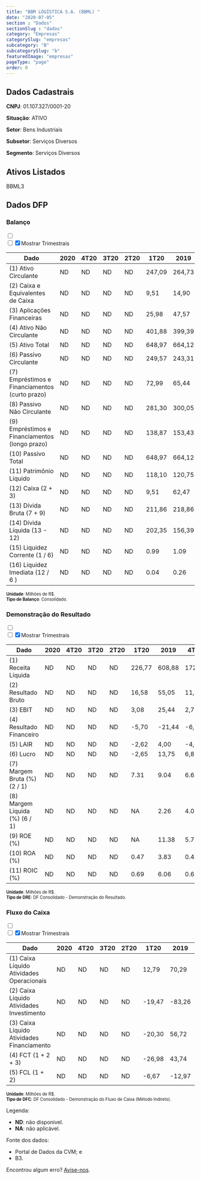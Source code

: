 ```yaml
---  
title: "BBM LOGÍSTICA S.A. (BBML) "  
date: "2020-07-05"  
section : "Dados"  
sectionSlug : "dados"  
category: "Empresas"  
categorySlug: "empresas"  
subcategory: "B"  
subcategorySlug: "b"  
featuredImage: "empresas"  
pageType: "page"  
order: 0  
---
```



## Dados Cadastrais


**CNPJ**: 01.107.327/0001-20

**Situação**: ATIVO

**Setor**: Bens Industriais

**Subsetor**: Serviços Diversos

**Segmento**: Serviços Diversos


## Ativos Listados


BBML3 


## Dados DFP

### Balanço
  
<input type='checkbox' class='toggleCommand' id='toggleBalanco' name='toggleBalanco'>  
<div class='filter-group-balanco'>  
<div class='check_button_balanco'>  
<label for='toggleBalanco'>  
<input type='checkbox' data-filter-col='trimBalanco'><input type='checkbox' data-filter-col='trimBalanco' checked><span>Mostrar Trimestrais</span>  
</label>  
</div>  
</div>  
<div class='overflow balancoTableWrapper'>  
<table class='balancoTable'>  
<thead>  
<tr>  
<th class='dataHeader fixedLeftColumn'>Dado</th>  
<th>2020</th>  
<th class='trimHeader' data-col='trimBalanco'>4T20</th>  
<th class='trimHeader' data-col='trimBalanco'>3T20</th>  
<th class='trimHeader' data-col='trimBalanco'>2T20</th>  
<th class='trimHeader' data-col='trimBalanco'>1T20</th>  
<th>2019</th>  
<th class='trimHeader' data-col='trimBalanco'>4T19</th>  
<th class='trimHeader' data-col='trimBalanco'>3T19</th>  
<th class='trimHeader' data-col='trimBalanco'>2T19</th>  
<th class='trimHeader' data-col='trimBalanco'>1T19</th>  
<th>2018</th>  
<th class='trimHeader' data-col='trimBalanco'>4T18</th>  
<th class='trimHeader' data-col='trimBalanco'>3T18</th>  
<th class='trimHeader' data-col='trimBalanco'>2T18</th>  
<th class='trimHeader' data-col='trimBalanco'>1T18</th>  
<th>2017</th>  
<th class='trimHeader' data-col='trimBalanco'>4T17</th>  
<th class='trimHeader' data-col='trimBalanco'>3T17</th>  
<th class='trimHeader' data-col='trimBalanco'>2T17</th>  
<th class='trimHeader' data-col='trimBalanco'>1T17</th>  
</tr>  
</thead>  
<tbody>  
<tr class='trContaAtivo'>  
<td class='leftAlignCell rowDescription fixedLeftColumn'>(1) Ativo Circulante</td>  
<td>ND</td>  
<td data-col='trimBalanco' class='trimData'>ND</td>  
<td data-col='trimBalanco' class='trimData'>ND</td>  
<td data-col='trimBalanco' class='trimData'>ND</td>  
<td data-col='trimBalanco' class='trimData'>247,09</td>  
<td>264,73</td>  
<td data-col='trimBalanco' class='trimData'>264,73</td>  
<td data-col='trimBalanco' class='trimData'>220,65</td>  
<td data-col='trimBalanco' class='trimData'>190,31</td>  
<td data-col='trimBalanco' class='trimData'>165,97</td>  
<td>151,58</td>  
<td data-col='trimBalanco' class='trimData'>152,92</td>  
<td data-col='trimBalanco' class='trimData'>149,35</td>  
<td data-col='trimBalanco' class='trimData'>128,43</td>  
<td data-col='trimBalanco' class='trimData'>110,46</td>  
<td>101,54</td>  
<td data-col='trimBalanco' class='trimData'>101,54</td>  
<td data-col='trimBalanco' class='trimData'>101,54</td>  
<td data-col='trimBalanco' class='trimData'>101,48</td>  
<td data-col='trimBalanco' class='trimData'>101,48</td>  
</tr>  
<tr class='trContaAtivo'>  
<td class='leftAlignCell rowDescription fixedLeftColumn'>(2) Caixa e Equivalentes de Caixa</td>  
<td>ND</td>  
<td data-col='trimBalanco' class='trimData'>ND</td>  
<td data-col='trimBalanco' class='trimData'>ND</td>  
<td data-col='trimBalanco' class='trimData'>ND</td>  
<td data-col='trimBalanco' class='trimData'>9,51</td>  
<td>14,90</td>  
<td data-col='trimBalanco' class='trimData'>14,90</td>  
<td data-col='trimBalanco' class='trimData'>15,71</td>  
<td data-col='trimBalanco' class='trimData'>2,02</td>  
<td data-col='trimBalanco' class='trimData'>2,40</td>  
<td>1,16</td>  
<td data-col='trimBalanco' class='trimData'>1,16</td>  
<td data-col='trimBalanco' class='trimData'>3,12</td>  
<td data-col='trimBalanco' class='trimData'>6,20</td>  
<td data-col='trimBalanco' class='trimData'>3,67</td>  
<td>1,05</td>  
<td data-col='trimBalanco' class='trimData'>1,05</td>  
<td data-col='trimBalanco' class='trimData'>1,05</td>  
<td data-col='trimBalanco' class='trimData'>0,99</td>  
<td data-col='trimBalanco' class='trimData'>0,99</td>  
</tr>  
<tr class='trContaAtivo'>  
<td class='leftAlignCell rowDescription fixedLeftColumn'>(3) Aplicações Financeiras</td>  
<td>ND</td>  
<td data-col='trimBalanco' class='trimData'>ND</td>  
<td data-col='trimBalanco' class='trimData'>ND</td>  
<td data-col='trimBalanco' class='trimData'>ND</td>  
<td data-col='trimBalanco' class='trimData'>25,98</td>  
<td>47,57</td>  
<td data-col='trimBalanco' class='trimData'>47,57</td>  
<td data-col='trimBalanco' class='trimData'>53,52</td>  
<td data-col='trimBalanco' class='trimData'>47,04</td>  
<td data-col='trimBalanco' class='trimData'>27,90</td>  
<td>17,57</td>  
<td data-col='trimBalanco' class='trimData'>17,57</td>  
<td data-col='trimBalanco' class='trimData'>17,09</td>  
<td data-col='trimBalanco' class='trimData'>13,42</td>  
<td data-col='trimBalanco' class='trimData'>18,98</td>  
<td>44,26</td>  
<td data-col='trimBalanco' class='trimData'>44,26</td>  
<td data-col='trimBalanco' class='trimData'>44,26</td>  
<td data-col='trimBalanco' class='trimData'>44,26</td>  
<td data-col='trimBalanco' class='trimData'>44,26</td>  
</tr>  
<tr class='trContaAtivo'>  
<td class='leftAlignCell rowDescription fixedLeftColumn'>(4) Ativo Não Circulante</td>  
<td>ND</td>  
<td data-col='trimBalanco' class='trimData'>ND</td>  
<td data-col='trimBalanco' class='trimData'>ND</td>  
<td data-col='trimBalanco' class='trimData'>ND</td>  
<td data-col='trimBalanco' class='trimData'>401,88</td>  
<td>399,39</td>  
<td data-col='trimBalanco' class='trimData'>399,39</td>  
<td data-col='trimBalanco' class='trimData'>228,27</td>  
<td data-col='trimBalanco' class='trimData'>213,60</td>  
<td data-col='trimBalanco' class='trimData'>183,24</td>  
<td>160,74</td>  
<td data-col='trimBalanco' class='trimData'>160,29</td>  
<td data-col='trimBalanco' class='trimData'>166,03</td>  
<td data-col='trimBalanco' class='trimData'>151,51</td>  
<td data-col='trimBalanco' class='trimData'>148,91</td>  
<td>112,86</td>  
<td data-col='trimBalanco' class='trimData'>112,86</td>  
<td data-col='trimBalanco' class='trimData'>112,86</td>  
<td data-col='trimBalanco' class='trimData'>112,91</td>  
<td data-col='trimBalanco' class='trimData'>112,91</td>  
</tr>  
<tr class='trContaAtivo'>  
<td class='leftAlignCell rowDescription fixedLeftColumn'>(5) Ativo Total</td>  
<td>ND</td>  
<td data-col='trimBalanco' class='trimData'>ND</td>  
<td data-col='trimBalanco' class='trimData'>ND</td>  
<td data-col='trimBalanco' class='trimData'>ND</td>  
<td data-col='trimBalanco' class='trimData'>648,97</td>  
<td>664,12</td>  
<td data-col='trimBalanco' class='trimData'>664,12</td>  
<td data-col='trimBalanco' class='trimData'>448,92</td>  
<td data-col='trimBalanco' class='trimData'>403,91</td>  
<td data-col='trimBalanco' class='trimData'>349,21</td>  
<td>312,32</td>  
<td data-col='trimBalanco' class='trimData'>313,20</td>  
<td data-col='trimBalanco' class='trimData'>315,37</td>  
<td data-col='trimBalanco' class='trimData'>279,94</td>  
<td data-col='trimBalanco' class='trimData'>259,37</td>  
<td>214,40</td>  
<td data-col='trimBalanco' class='trimData'>214,40</td>  
<td data-col='trimBalanco' class='trimData'>214,40</td>  
<td data-col='trimBalanco' class='trimData'>214,39</td>  
<td data-col='trimBalanco' class='trimData'>214,39</td>  
</tr>  
<tr class='trContaPassivo'>  
<td class='leftAlignCell rowDescription fixedLeftColumn'>(6) Passivo Circulante</td>  
<td>ND</td>  
<td data-col='trimBalanco' class='trimData'>ND</td>  
<td data-col='trimBalanco' class='trimData'>ND</td>  
<td data-col='trimBalanco' class='trimData'>ND</td>  
<td data-col='trimBalanco' class='trimData'>249,57</td>  
<td>243,31</td>  
<td data-col='trimBalanco' class='trimData'>243,31</td>  
<td data-col='trimBalanco' class='trimData'>158,24</td>  
<td data-col='trimBalanco' class='trimData'>138,88</td>  
<td data-col='trimBalanco' class='trimData'>131,87</td>  
<td>115,96</td>  
<td data-col='trimBalanco' class='trimData'>116,28</td>  
<td data-col='trimBalanco' class='trimData'>125,30</td>  
<td data-col='trimBalanco' class='trimData'>117,46</td>  
<td data-col='trimBalanco' class='trimData'>106,28</td>  
<td>80,99</td>  
<td data-col='trimBalanco' class='trimData'>80,99</td>  
<td data-col='trimBalanco' class='trimData'>80,99</td>  
<td data-col='trimBalanco' class='trimData'>80,99</td>  
<td data-col='trimBalanco' class='trimData'>80,99</td>  
</tr>  
<tr class='trContaPassivo'>  
<td class='leftAlignCell rowDescription fixedLeftColumn'>(7) Empréstimos e Financiamentos (curto prazo)</td>  
<td>ND</td>  
<td data-col='trimBalanco' class='trimData'>ND</td>  
<td data-col='trimBalanco' class='trimData'>ND</td>  
<td data-col='trimBalanco' class='trimData'>ND</td>  
<td data-col='trimBalanco' class='trimData'>72,99</td>  
<td>65,44</td>  
<td data-col='trimBalanco' class='trimData'>65,44</td>  
<td data-col='trimBalanco' class='trimData'>58,79</td>  
<td data-col='trimBalanco' class='trimData'>50,70</td>  
<td data-col='trimBalanco' class='trimData'>63,10</td>  
<td>55,80</td>  
<td data-col='trimBalanco' class='trimData'>55,80</td>  
<td data-col='trimBalanco' class='trimData'>75,59</td>  
<td data-col='trimBalanco' class='trimData'>50,84</td>  
<td data-col='trimBalanco' class='trimData'>42,94</td>  
<td>35,77</td>  
<td data-col='trimBalanco' class='trimData'>35,77</td>  
<td data-col='trimBalanco' class='trimData'>50,03</td>  
<td data-col='trimBalanco' class='trimData'>36,91</td>  
<td data-col='trimBalanco' class='trimData'>36,91</td>  
</tr>  
<tr class='trContaPassivo'>  
<td class='leftAlignCell rowDescription fixedLeftColumn'>(8) Passivo Não Circulante</td>  
<td>ND</td>  
<td data-col='trimBalanco' class='trimData'>ND</td>  
<td data-col='trimBalanco' class='trimData'>ND</td>  
<td data-col='trimBalanco' class='trimData'>ND</td>  
<td data-col='trimBalanco' class='trimData'>281,30</td>  
<td>300,05</td>  
<td data-col='trimBalanco' class='trimData'>300,05</td>  
<td data-col='trimBalanco' class='trimData'>182,96</td>  
<td data-col='trimBalanco' class='trimData'>162,52</td>  
<td data-col='trimBalanco' class='trimData'>115,31</td>  
<td>96,88</td>  
<td data-col='trimBalanco' class='trimData'>97,44</td>  
<td data-col='trimBalanco' class='trimData'>103,97</td>  
<td data-col='trimBalanco' class='trimData'>81,30</td>  
<td data-col='trimBalanco' class='trimData'>83,64</td>  
<td>65,17</td>  
<td data-col='trimBalanco' class='trimData'>65,17</td>  
<td data-col='trimBalanco' class='trimData'>65,17</td>  
<td data-col='trimBalanco' class='trimData'>65,17</td>  
<td data-col='trimBalanco' class='trimData'>65,17</td>  
</tr>  
<tr class='trContaPassivo'>  
<td class='leftAlignCell rowDescription fixedLeftColumn'>(9) Empréstimos e Financiamentos (longo prazo)</td>  
<td>ND</td>  
<td data-col='trimBalanco' class='trimData'>ND</td>  
<td data-col='trimBalanco' class='trimData'>ND</td>  
<td data-col='trimBalanco' class='trimData'>ND</td>  
<td data-col='trimBalanco' class='trimData'>138,87</td>  
<td>153,43</td>  
<td data-col='trimBalanco' class='trimData'>153,43</td>  
<td data-col='trimBalanco' class='trimData'>142,04</td>  
<td data-col='trimBalanco' class='trimData'>119,55</td>  
<td data-col='trimBalanco' class='trimData'>80,17</td>  
<td>71,54</td>  
<td data-col='trimBalanco' class='trimData'>71,54</td>  
<td data-col='trimBalanco' class='trimData'>92,97</td>  
<td data-col='trimBalanco' class='trimData'>69,30</td>  
<td data-col='trimBalanco' class='trimData'>71,70</td>  
<td>47,57</td>  
<td data-col='trimBalanco' class='trimData'>47,57</td>  
<td data-col='trimBalanco' class='trimData'>54,60</td>  
<td data-col='trimBalanco' class='trimData'>52,48</td>  
<td data-col='trimBalanco' class='trimData'>52,48</td>  
</tr>  
<tr class='trContaPassivo'>  
<td class='leftAlignCell rowDescription fixedLeftColumn'>(10) Passivo Total</td>  
<td>ND</td>  
<td data-col='trimBalanco' class='trimData'>ND</td>  
<td data-col='trimBalanco' class='trimData'>ND</td>  
<td data-col='trimBalanco' class='trimData'>ND</td>  
<td data-col='trimBalanco' class='trimData'>648,97</td>  
<td>664,12</td>  
<td data-col='trimBalanco' class='trimData'>664,12</td>  
<td data-col='trimBalanco' class='trimData'>448,92</td>  
<td data-col='trimBalanco' class='trimData'>403,91</td>  
<td data-col='trimBalanco' class='trimData'>349,21</td>  
<td>312,32</td>  
<td data-col='trimBalanco' class='trimData'>313,20</td>  
<td data-col='trimBalanco' class='trimData'>315,37</td>  
<td data-col='trimBalanco' class='trimData'>279,94</td>  
<td data-col='trimBalanco' class='trimData'>259,37</td>  
<td>214,40</td>  
<td data-col='trimBalanco' class='trimData'>214,40</td>  
<td data-col='trimBalanco' class='trimData'>214,40</td>  
<td data-col='trimBalanco' class='trimData'>214,39</td>  
<td data-col='trimBalanco' class='trimData'>214,39</td>  
</tr>  
<tr class='trContaPassivo'>  
<td class='leftAlignCell rowDescription fixedLeftColumn'>(11) Patrimônio Líquido</td>  
<td>ND</td>  
<td data-col='trimBalanco' class='trimData'>ND</td>  
<td data-col='trimBalanco' class='trimData'>ND</td>  
<td data-col='trimBalanco' class='trimData'>ND</td>  
<td data-col='trimBalanco' class='trimData'>118,10</td>  
<td>120,75</td>  
<td data-col='trimBalanco' class='trimData'>120,75</td>  
<td data-col='trimBalanco' class='trimData'>107,72</td>  
<td data-col='trimBalanco' class='trimData'>102,51</td>  
<td data-col='trimBalanco' class='trimData'>102,04</td>  
<td>99,49</td>  
<td data-col='trimBalanco' class='trimData'>99,49</td>  
<td data-col='trimBalanco' class='trimData'>86,10</td>  
<td data-col='trimBalanco' class='trimData'>81,18</td>  
<td data-col='trimBalanco' class='trimData'>69,45</td>  
<td>68,24</td>  
<td data-col='trimBalanco' class='trimData'>68,24</td>  
<td data-col='trimBalanco' class='trimData'>68,24</td>  
<td data-col='trimBalanco' class='trimData'>68,23</td>  
<td data-col='trimBalanco' class='trimData'>68,23</td>  
</tr>  
<tr>  
<td class='leftAlignCell rowDescription fixedLeftColumn'>(12) Caixa (2 + 3)</td>  
<td>ND</td>  
<td data-col='trimBalanco' class='trimData'>ND</td>  
<td data-col='trimBalanco' class='trimData'>ND</td>  
<td data-col='trimBalanco' class='trimData'>ND</td>  
<td class='positiveNumber trimData' data-col='trimBalanco'>9,51</td>  
<td class='positiveNumber'>62,47</td>  
<td class='positiveNumber trimData' data-col='trimBalanco'>14,90</td>  
<td class='positiveNumber trimData' data-col='trimBalanco'>15,71</td>  
<td class='positiveNumber trimData' data-col='trimBalanco'>2,02</td>  
<td class='positiveNumber trimData' data-col='trimBalanco'>2,40</td>  
<td class='positiveNumber'>18,73</td>  
<td class='positiveNumber trimData' data-col='trimBalanco'>1,16</td>  
<td class='positiveNumber trimData' data-col='trimBalanco'>6,23</td>  
<td class='positiveNumber trimData' data-col='trimBalanco'>18,60</td>  
<td class='positiveNumber trimData' data-col='trimBalanco'>3,67</td>  
<td class='positiveNumber'>45,30</td>  
<td class='positiveNumber trimData' data-col='trimBalanco'>1,05</td>  
<td class='positiveNumber trimData' data-col='trimBalanco'>2,09</td>  
<td class='positiveNumber trimData' data-col='trimBalanco'>2,97</td>  
<td class='positiveNumber trimData' data-col='trimBalanco'>0,99</td>  
</tr>  
<tr class='trDividaBruta'>  
<td class='leftAlignCell rowDescription fixedLeftColumn'>(13) Dívida Bruta (7 + 9)</td>  
<td>ND</td>  
<td data-col='trimBalanco' class='trimData'>ND</td>  
<td data-col='trimBalanco' class='trimData'>ND</td>  
<td data-col='trimBalanco' class='trimData'>ND</td>  
<td class='negativeNumber trimData' data-col='trimBalanco'>211,86</td>  
<td class='negativeNumber'>218,86</td>  
<td class='negativeNumber trimData' data-col='trimBalanco'>218,86</td>  
<td class='negativeNumber trimData' data-col='trimBalanco'>200,84</td>  
<td class='negativeNumber trimData' data-col='trimBalanco'>170,25</td>  
<td class='negativeNumber trimData' data-col='trimBalanco'>143,27</td>  
<td class='negativeNumber'>127,33</td>  
<td class='negativeNumber trimData' data-col='trimBalanco'>127,33</td>  
<td class='negativeNumber trimData' data-col='trimBalanco'>337,11</td>  
<td class='negativeNumber trimData' data-col='trimBalanco'>360,41</td>  
<td class='negativeNumber trimData' data-col='trimBalanco'>114,64</td>  
<td class='negativeNumber'>83,34</td>  
<td class='negativeNumber trimData' data-col='trimBalanco'>83,34</td>  
<td class='negativeNumber trimData' data-col='trimBalanco'>209,27</td>  
<td class='negativeNumber trimData' data-col='trimBalanco'>268,17</td>  
<td class='negativeNumber trimData' data-col='trimBalanco'>89,39</td>  
</tr>  
<tr>  
<td class='leftAlignCell rowDescription fixedLeftColumn'>(14) Dívida Líquida  (13 - 12)</td>  
<td>ND</td>  
<td data-col='trimBalanco' class='trimData'>ND</td>  
<td data-col='trimBalanco' class='trimData'>ND</td>  
<td data-col='trimBalanco' class='trimData'>ND</td>  
<td class='negativeNumber trimData' data-col='trimBalanco'>202,35</td>  
<td class='negativeNumber'>156,39</td>  
<td class='negativeNumber trimData' data-col='trimBalanco'>203,96</td>  
<td class='negativeNumber trimData' data-col='trimBalanco'>185,12</td>  
<td class='negativeNumber trimData' data-col='trimBalanco'>168,23</td>  
<td class='negativeNumber trimData' data-col='trimBalanco'>140,87</td>  
<td class='negativeNumber'>108,60</td>  
<td class='negativeNumber trimData' data-col='trimBalanco'>126,17</td>  
<td class='negativeNumber trimData' data-col='trimBalanco'>330,88</td>  
<td class='negativeNumber trimData' data-col='trimBalanco'>341,81</td>  
<td class='negativeNumber trimData' data-col='trimBalanco'>110,97</td>  
<td class='negativeNumber'>38,04</td>  
<td class='negativeNumber trimData' data-col='trimBalanco'>82,30</td>  
<td class='negativeNumber trimData' data-col='trimBalanco'>207,17</td>  
<td class='negativeNumber trimData' data-col='trimBalanco'>265,19</td>  
<td class='negativeNumber trimData' data-col='trimBalanco'>88,40</td>  
</tr>  
<tr>  
<td class='leftAlignCell rowDescription fixedLeftColumn'>(15) Liquidez Corrente (1 / 6)</td>  
<td>ND</td>  
<td data-col='trimBalanco' class='trimData'>ND</td>  
<td data-col='trimBalanco' class='trimData'>ND</td>  
<td data-col='trimBalanco' class='trimData'>ND</td>  
<td data-col='trimBalanco' class='trimData'>0.99</td>  
<td>1.09</td>  
<td data-col='trimBalanco' class='trimData'>1.09</td>  
<td data-col='trimBalanco' class='trimData'>1.39</td>  
<td data-col='trimBalanco' class='trimData'>1.37</td>  
<td data-col='trimBalanco' class='trimData'>1.26</td>  
<td>1.31</td>  
<td data-col='trimBalanco' class='trimData'>1.32</td>  
<td data-col='trimBalanco' class='trimData'>1.19</td>  
<td data-col='trimBalanco' class='trimData'>1.09</td>  
<td data-col='trimBalanco' class='trimData'>1.04</td>  
<td>1.25</td>  
<td data-col='trimBalanco' class='trimData'>1.25</td>  
<td data-col='trimBalanco' class='trimData'>1.25</td>  
<td data-col='trimBalanco' class='trimData'>1.25</td>  
<td data-col='trimBalanco' class='trimData'>1.25</td>  
</tr>  
<tr>  
<td class='leftAlignCell rowDescription fixedLeftColumn'>(16) Liquidez Imediata  (12 / 6 )</td>  
<td>ND</td>  
<td data-col='trimBalanco' class='trimData'>ND</td>  
<td data-col='trimBalanco' class='trimData'>ND</td>  
<td data-col='trimBalanco' class='trimData'>ND</td>  
<td data-col='trimBalanco' class='trimData'>0.04</td>  
<td>0.26</td>  
<td data-col='trimBalanco' class='trimData'>0.06</td>  
<td data-col='trimBalanco' class='trimData'>0.10</td>  
<td data-col='trimBalanco' class='trimData'>0.01</td>  
<td data-col='trimBalanco' class='trimData'>0.02</td>  
<td>0.16</td>  
<td data-col='trimBalanco' class='trimData'>0.01</td>  
<td data-col='trimBalanco' class='trimData'>0.05</td>  
<td data-col='trimBalanco' class='trimData'>0.16</td>  
<td data-col='trimBalanco' class='trimData'>0.03</td>  
<td>0.56</td>  
<td data-col='trimBalanco' class='trimData'>0.01</td>  
<td data-col='trimBalanco' class='trimData'>0.03</td>  
<td data-col='trimBalanco' class='trimData'>0.04</td>  
<td data-col='trimBalanco' class='trimData'>0.01</td>  
</tr>  
</tbody>  
</table>  
</div>  
<p style='font-size:0.7rem; margin:0px;'><strong>Unidade</strong>: Milhões de R$.</p>  
<p style='font-size:0.7rem; margin:0px;'><strong>Tipo de Balanço</strong>: Consolidado.</p>


### Demonstração do Resultado
  
<input type='checkbox' class='toggleCommand' id='toggleDRE' name='toggleDRE'>  
<div class='filter-group-dre'>  
<div class='check_button_dre'>  
<label for='toggleDRE'>  
<input type='checkbox' data-filter-col='trimDRE'><input type='checkbox' data-filter-col='trimDRE' checked><span>Mostrar Trimestrais</span>  
</label>  
</div>  
</div>  
<div class='overflow balancoTableWrapper'>  
<table class='balancoTable'>  
<thead>  
<tr>  
<th class='dataHeader fixedLeftColumn'>Dado</th>  
<th>2020</th>  
<th class='trimHeader' data-col='trimDRE'>4T20</th>  
<th class='trimHeader' data-col='trimDRE'>3T20</th>  
<th class='trimHeader' data-col='trimDRE'>2T20</th>  
<th class='trimHeader' data-col='trimDRE'>1T20</th>  
<th>2019</th>  
<th class='trimHeader' data-col='trimDRE'>4T19</th>  
<th class='trimHeader' data-col='trimDRE'>3T19</th>  
<th class='trimHeader' data-col='trimDRE'>2T19</th>  
<th class='trimHeader' data-col='trimDRE'>1T19</th>  
<th>2018</th>  
<th class='trimHeader' data-col='trimDRE'>4T18</th>  
<th class='trimHeader' data-col='trimDRE'>3T18</th>  
<th class='trimHeader' data-col='trimDRE'>2T18</th>  
<th class='trimHeader' data-col='trimDRE'>1T18</th>  
<th>2017</th>  
<th class='trimHeader' data-col='trimDRE'>4T17</th>  
<th class='trimHeader' data-col='trimDRE'>3T17</th>  
<th class='trimHeader' data-col='trimDRE'>2T17</th>  
<th class='trimHeader' data-col='trimDRE'>1T17</th>  
<th>2016</th>  
<th class='trimHeader' data-col='trimDRE'>4T16</th>  
<th class='trimHeader' data-col='trimDRE'>3T16</th>  
<th class='trimHeader' data-col='trimDRE'>2T16</th>  
<th class='trimHeader' data-col='trimDRE'>1T16</th>  
</tr>  
</thead>  
<tbody>  
<tr class='trDRE'>  
<td class='leftAlignCell rowDescription fixedLeftColumn'>(1) Receita Líquida</td>  
<td>ND</td>  
<td data-col='trimDRE' class='trimData'>ND</td>  
<td data-col='trimDRE' class='trimData'>ND</td>  
<td data-col='trimDRE' class='trimData'>ND</td>  
<td data-col='trimDRE' class='trimData' >226,77</td>  
<td>608,88</td>  
<td data-col='trimDRE' class='trimData' >172,12</td>  
<td data-col='trimDRE' class='trimData' >157,01</td>  
<td data-col='trimDRE' class='trimData' >145,39</td>  
<td data-col='trimDRE' class='trimData' >134,36</td>  
<td>507,62</td>  
<td data-col='trimDRE' class='trimData' >139,60</td>  
<td data-col='trimDRE' class='trimData' >148,88</td>  
<td data-col='trimDRE' class='trimData' >124,21</td>  
<td data-col='trimDRE' class='trimData' >94,93</td>  
<td>289,75</td>  
<td data-col='trimDRE' class='trimData' >78,34</td>  
<td data-col='trimDRE' class='trimData' >72,32</td>  
<td data-col='trimDRE' class='trimData' >74,24</td>  
<td data-col='trimDRE' class='trimData' >64,84</td>  
<td>ND</td>  
<td data-col='trimDRE' class='trimData'>ND</td>  
<td data-col='trimDRE' class='trimData'>ND</td>  
<td data-col='trimDRE' class='trimData'>ND</td>  
<td data-col='trimDRE' class='trimData'>ND</td>  
</tr>  
<tr class='trDRE'>  
<td class='leftAlignCell rowDescription fixedLeftColumn'>(2) Resultado Bruto</td>  
<td>ND</td>  
<td data-col='trimDRE' class='trimData'>ND</td>  
<td data-col='trimDRE' class='trimData'>ND</td>  
<td data-col='trimDRE' class='trimData'>ND</td>  
<td data-col='trimDRE' class='trimData positiveNumberGreen' >16,58</td>  
<td class='positiveNumberGreen'>55,05</td>  
<td data-col='trimDRE' class='trimData positiveNumberGreen' >11,44</td>  
<td data-col='trimDRE' class='trimData positiveNumberGreen' >16,95</td>  
<td data-col='trimDRE' class='trimData positiveNumberGreen' >11,21</td>  
<td data-col='trimDRE' class='trimData positiveNumberGreen' >15,45</td>  
<td class='positiveNumberGreen'>50,12</td>  
<td data-col='trimDRE' class='trimData positiveNumberGreen' >16,44</td>  
<td data-col='trimDRE' class='trimData positiveNumberGreen' >23,86</td>  
<td data-col='trimDRE' class='trimData positiveNumberGreen' >15,06</td>  
<td data-col='trimDRE' class='trimData positiveNumberGreen' >12,42</td>  
<td class='positiveNumberGreen'>43,26</td>  
<td data-col='trimDRE' class='trimData positiveNumberGreen' >10,02</td>  
<td data-col='trimDRE' class='trimData positiveNumberGreen' >10,15</td>  
<td data-col='trimDRE' class='trimData positiveNumberGreen' >13,90</td>  
<td data-col='trimDRE' class='trimData positiveNumberGreen' >9,20</td>  
<td>ND</td>  
<td data-col='trimDRE' class='trimData'>ND</td>  
<td data-col='trimDRE' class='trimData'>ND</td>  
<td data-col='trimDRE' class='trimData'>ND</td>  
<td data-col='trimDRE' class='trimData'>ND</td>  
</tr>  
<tr class='trDRE'>  
<td class='leftAlignCell rowDescription fixedLeftColumn'>(3) EBIT</td>  
<td>ND</td>  
<td data-col='trimDRE' class='trimData'>ND</td>  
<td data-col='trimDRE' class='trimData'>ND</td>  
<td data-col='trimDRE' class='trimData'>ND</td>  
<td data-col='trimDRE' class='trimData positiveNumberGreen' >3,08</td>  
<td class='positiveNumberGreen'>25,44</td>  
<td data-col='trimDRE' class='trimData positiveNumberGreen' >2,72</td>  
<td data-col='trimDRE' class='trimData positiveNumberGreen' >9,92</td>  
<td data-col='trimDRE' class='trimData positiveNumberGreen' >4,32</td>  
<td data-col='trimDRE' class='trimData positiveNumberGreen' >8,48</td>  
<td class='positiveNumberGreen'>27,65</td>  
<td data-col='trimDRE' class='trimData positiveNumberGreen' >6,50</td>  
<td data-col='trimDRE' class='trimData positiveNumberGreen' >12,26</td>  
<td data-col='trimDRE' class='trimData positiveNumberGreen' >4,01</td>  
<td data-col='trimDRE' class='trimData positiveNumberGreen' >4,88</td>  
<td class='positiveNumberGreen'>14,68</td>  
<td data-col='trimDRE' class='trimData positiveNumberGreen' >0,33</td>  
<td data-col='trimDRE' class='trimData positiveNumberGreen' >2,31</td>  
<td data-col='trimDRE' class='trimData positiveNumberGreen' >8,81</td>  
<td data-col='trimDRE' class='trimData positiveNumberGreen' >3,23</td>  
<td>ND</td>  
<td data-col='trimDRE' class='trimData'>ND</td>  
<td data-col='trimDRE' class='trimData'>ND</td>  
<td data-col='trimDRE' class='trimData'>ND</td>  
<td data-col='trimDRE' class='trimData'>ND</td>  
</tr>  
<tr class='trDRE'>  
<td class='leftAlignCell rowDescription fixedLeftColumn'>(4) Resultado Financeiro</td>  
<td>ND</td>  
<td data-col='trimDRE' class='trimData'>ND</td>  
<td data-col='trimDRE' class='trimData'>ND</td>  
<td data-col='trimDRE' class='trimData'>ND</td>  
<td data-col='trimDRE' class='trimData negativeNumber' >-5,70</td>  
<td class='negativeNumber'>-21,44</td>  
<td data-col='trimDRE' class='trimData negativeNumber' >-6,87</td>  
<td data-col='trimDRE' class='trimData negativeNumber' >-4,11</td>  
<td data-col='trimDRE' class='trimData negativeNumber' >-5,44</td>  
<td data-col='trimDRE' class='trimData negativeNumber' >-5,02</td>  
<td class='negativeNumber'>-16,14</td>  
<td data-col='trimDRE' class='trimData negativeNumber' >-5,09</td>  
<td data-col='trimDRE' class='trimData negativeNumber' >-4,95</td>  
<td data-col='trimDRE' class='trimData negativeNumber' >-3,76</td>  
<td data-col='trimDRE' class='trimData negativeNumber' >-2,33</td>  
<td class='negativeNumber'>-14,77</td>  
<td data-col='trimDRE' class='trimData negativeNumber' >-2,19</td>  
<td data-col='trimDRE' class='trimData negativeNumber' >-5,86</td>  
<td data-col='trimDRE' class='trimData negativeNumber' >-3,53</td>  
<td data-col='trimDRE' class='trimData negativeNumber' >-3,18</td>  
<td>ND</td>  
<td data-col='trimDRE' class='trimData'>ND</td>  
<td data-col='trimDRE' class='trimData'>ND</td>  
<td data-col='trimDRE' class='trimData'>ND</td>  
<td data-col='trimDRE' class='trimData'>ND</td>  
</tr>  
<tr class='trDRE'>  
<td class='leftAlignCell rowDescription fixedLeftColumn'>(5) LAIR</td>  
<td>ND</td>  
<td data-col='trimDRE' class='trimData'>ND</td>  
<td data-col='trimDRE' class='trimData'>ND</td>  
<td data-col='trimDRE' class='trimData'>ND</td>  
<td data-col='trimDRE' class='trimData negativeNumber' >-2,62</td>  
<td class='positiveNumberGreen'>4,00</td>  
<td data-col='trimDRE' class='trimData negativeNumber' >-4,16</td>  
<td data-col='trimDRE' class='trimData positiveNumberGreen' >5,81</td>  
<td data-col='trimDRE' class='trimData negativeNumber' >-1,12</td>  
<td data-col='trimDRE' class='trimData positiveNumberGreen' >3,46</td>  
<td class='positiveNumberGreen'>11,51</td>  
<td data-col='trimDRE' class='trimData positiveNumberGreen' >1,41</td>  
<td data-col='trimDRE' class='trimData positiveNumberGreen' >7,31</td>  
<td data-col='trimDRE' class='trimData positiveNumberGreen' >0,25</td>  
<td data-col='trimDRE' class='trimData positiveNumberGreen' >2,54</td>  
<td class='negativeNumber'>-0,09</td>  
<td data-col='trimDRE' class='trimData negativeNumber' >-1,86</td>  
<td data-col='trimDRE' class='trimData negativeNumber' >-3,55</td>  
<td data-col='trimDRE' class='trimData positiveNumberGreen' >5,28</td>  
<td data-col='trimDRE' class='trimData positiveNumberGreen' >0,04</td>  
<td>ND</td>  
<td data-col='trimDRE' class='trimData'>ND</td>  
<td data-col='trimDRE' class='trimData'>ND</td>  
<td data-col='trimDRE' class='trimData'>ND</td>  
<td data-col='trimDRE' class='trimData'>ND</td>  
</tr>  
<tr class='trDRE'>  
<td class='leftAlignCell rowDescription fixedLeftColumn'>(6) Lucro</td>  
<td>ND</td>  
<td data-col='trimDRE' class='trimData'>ND</td>  
<td data-col='trimDRE' class='trimData'>ND</td>  
<td data-col='trimDRE' class='trimData'>ND</td>  
<td data-col='trimDRE' class='trimData negativeNumber' >-2,65</td>  
<td class='positiveNumberGreen'>13,75</td>  
<td data-col='trimDRE' class='trimData positiveNumberGreen' >6,89</td>  
<td data-col='trimDRE' class='trimData positiveNumberGreen' >5,18</td>  
<td data-col='trimDRE' class='trimData negativeNumber' >-0,87</td>  
<td data-col='trimDRE' class='trimData positiveNumberGreen' >2,55</td>  
<td class='positiveNumberGreen'>5,82</td>  
<td data-col='trimDRE' class='trimData positiveNumberGreen' >0,08</td>  
<td data-col='trimDRE' class='trimData positiveNumberGreen' >4,57</td>  
<td data-col='trimDRE' class='trimData negativeNumber' >-0,05</td>  
<td data-col='trimDRE' class='trimData positiveNumberGreen' >1,22</td>  
<td class='positiveNumberGreen'>3,10</td>  
<td data-col='trimDRE' class='trimData positiveNumberGreen' >3,42</td>  
<td data-col='trimDRE' class='trimData negativeNumber' >-4,10</td>  
<td data-col='trimDRE' class='trimData positiveNumberGreen' >4,37</td>  
<td data-col='trimDRE' class='trimData negativeNumber' >-0,57</td>  
<td>ND</td>  
<td data-col='trimDRE' class='trimData'>ND</td>  
<td data-col='trimDRE' class='trimData'>ND</td>  
<td data-col='trimDRE' class='trimData'>ND</td>  
<td data-col='trimDRE' class='trimData'>ND</td>  
</tr>  
<tr class='trDREMargem'>  
<td class='leftAlignCell rowDescription fixedLeftColumn'>(7) Margem Bruta (%) (2 / 1)</td>  
<td>ND</td>  
<td data-col='trimDRE' class='trimData'>ND</td>  
<td data-col='trimDRE' class='trimData'>ND</td>  
<td data-col='trimDRE' class='trimData'>ND</td>  
<td data-col='trimDRE' class='trimData'>7.31</td>  
<td>9.04</td>  
<td data-col='trimDRE' class='trimData'>6.64</td>  
<td data-col='trimDRE' class='trimData'>10.80</td>  
<td data-col='trimDRE' class='trimData'>7.71</td>  
<td data-col='trimDRE' class='trimData'>11.50</td>  
<td>9.87</td>  
<td data-col='trimDRE' class='trimData'>11.78</td>  
<td data-col='trimDRE' class='trimData'>16.03</td>  
<td data-col='trimDRE' class='trimData'>12.12</td>  
<td data-col='trimDRE' class='trimData'>13.09</td>  
<td>14.93</td>  
<td data-col='trimDRE' class='trimData'>12.78</td>  
<td data-col='trimDRE' class='trimData'>14.04</td>  
<td data-col='trimDRE' class='trimData'>18.72</td>  
<td data-col='trimDRE' class='trimData'>14.18</td>  
<td>ND</td>  
<td data-col='trimDRE' class='trimData'>ND</td>  
<td data-col='trimDRE' class='trimData'>ND</td>  
<td data-col='trimDRE' class='trimData'>ND</td>  
<td data-col='trimDRE' class='trimData'>ND</td>  
</tr>  
<tr class='trDREMargem'>  
<td class='leftAlignCell rowDescription fixedLeftColumn'>(8) Margem Líquida (%) (6 / 1)</td>  
<td>ND</td>  
<td data-col='trimDRE' class='trimData'>ND</td>  
<td data-col='trimDRE' class='trimData'>ND</td>  
<td data-col='trimDRE' class='trimData'>ND</td>  
<td data-col='trimDRE' class='trimData'>NA</td>  
<td>2.26</td>  
<td data-col='trimDRE' class='trimData'>4.00</td>  
<td data-col='trimDRE' class='trimData'>3.30</td>  
<td data-col='trimDRE' class='trimData'>NA</td>  
<td data-col='trimDRE' class='trimData'>1.90</td>  
<td>1.15</td>  
<td data-col='trimDRE' class='trimData'>0.06</td>  
<td data-col='trimDRE' class='trimData'>3.07</td>  
<td data-col='trimDRE' class='trimData'>NA</td>  
<td data-col='trimDRE' class='trimData'>1.28</td>  
<td>1.07</td>  
<td data-col='trimDRE' class='trimData'>4.36</td>  
<td data-col='trimDRE' class='trimData'>NA</td>  
<td data-col='trimDRE' class='trimData'>5.88</td>  
<td data-col='trimDRE' class='trimData'>NA</td>  
<td>ND</td>  
<td data-col='trimDRE' class='trimData'>ND</td>  
<td data-col='trimDRE' class='trimData'>ND</td>  
<td data-col='trimDRE' class='trimData'>ND</td>  
<td data-col='trimDRE' class='trimData'>ND</td>  
</tr>  
<tr>  
<td class='leftAlignCell rowDescription fixedLeftColumn'>(9) ROE (%)</td>  
<td>ND</td>  
<td data-col='trimDRE' class='trimData'>ND</td>  
<td data-col='trimDRE' class='trimData'>ND</td>  
<td data-col='trimDRE' class='trimData'>ND</td>  
<td data-col='trimDRE' class='trimData'>NA</td>  
<td>11.38</td>  
<td data-col='trimDRE' class='trimData'>5.71</td>  
<td data-col='trimDRE' class='trimData'>4.80</td>  
<td data-col='trimDRE' class='trimData'>NA</td>  
<td data-col='trimDRE' class='trimData'>2.50</td>  
<td>5.85</td>  
<td data-col='trimDRE' class='trimData'>0.08</td>  
<td data-col='trimDRE' class='trimData'>5.30</td>  
<td data-col='trimDRE' class='trimData'>NA</td>  
<td data-col='trimDRE' class='trimData'>1.76</td>  
<td>4.55</td>  
<td data-col='trimDRE' class='trimData'>5.00</td>  
<td data-col='trimDRE' class='trimData'>NA</td>  
<td data-col='trimDRE' class='trimData'>6.40</td>  
<td data-col='trimDRE' class='trimData'>NA</td>  
<td>ND</td>  
<td data-col='trimDRE' class='trimData'>ND</td>  
<td data-col='trimDRE' class='trimData'>ND</td>  
<td data-col='trimDRE' class='trimData'>ND</td>  
<td data-col='trimDRE' class='trimData'>ND</td>  
</tr>  
<tr>  
<td class='leftAlignCell rowDescription fixedLeftColumn'>(10) ROA (%)</td>  
<td>ND</td>  
<td data-col='trimDRE' class='trimData'>ND</td>  
<td data-col='trimDRE' class='trimData'>ND</td>  
<td data-col='trimDRE' class='trimData'>ND</td>  
<td data-col='trimDRE' class='trimData'>0.47</td>  
<td>3.83</td>  
<td data-col='trimDRE' class='trimData'>0.41</td>  
<td data-col='trimDRE' class='trimData'>2.21</td>  
<td data-col='trimDRE' class='trimData'>1.07</td>  
<td data-col='trimDRE' class='trimData'>2.43</td>  
<td>8.85</td>  
<td data-col='trimDRE' class='trimData'>2.08</td>  
<td data-col='trimDRE' class='trimData'>3.89</td>  
<td data-col='trimDRE' class='trimData'>1.43</td>  
<td data-col='trimDRE' class='trimData'>1.88</td>  
<td>6.85</td>  
<td data-col='trimDRE' class='trimData'>0.15</td>  
<td data-col='trimDRE' class='trimData'>1.08</td>  
<td data-col='trimDRE' class='trimData'>4.11</td>  
<td data-col='trimDRE' class='trimData'>1.51</td>  
<td>ND</td>  
<td data-col='trimDRE' class='trimData'>ND</td>  
<td data-col='trimDRE' class='trimData'>ND</td>  
<td data-col='trimDRE' class='trimData'>ND</td>  
<td data-col='trimDRE' class='trimData'>ND</td>  
</tr>  
<tr>  
<td class='leftAlignCell rowDescription fixedLeftColumn'>(11) ROIC (%)</td>  
<td>ND</td>  
<td data-col='trimDRE' class='trimData'>ND</td>  
<td data-col='trimDRE' class='trimData'>ND</td>  
<td data-col='trimDRE' class='trimData'>ND</td>  
<td data-col='trimDRE' class='trimData'>0.69</td>  
<td>6.06</td>  
<td data-col='trimDRE' class='trimData'>0.65</td>  
<td data-col='trimDRE' class='trimData'>2.74</td>  
<td data-col='trimDRE' class='trimData'>1.28</td>  
<td data-col='trimDRE' class='trimData'>2.60</td>  
<td>8.77</td>  
<td data-col='trimDRE' class='trimData'>2.06</td>  
<td data-col='trimDRE' class='trimData'>2.11</td>  
<td data-col='trimDRE' class='trimData'>0.69</td>  
<td data-col='trimDRE' class='trimData'>1.99</td>  
<td>9.12</td>  
<td data-col='trimDRE' class='trimData'>0.21</td>  
<td data-col='trimDRE' class='trimData'>0.82</td>  
<td data-col='trimDRE' class='trimData'>2.90</td>  
<td data-col='trimDRE' class='trimData'>1.90</td>  
<td>ND</td>  
<td data-col='trimDRE' class='trimData'>ND</td>  
<td data-col='trimDRE' class='trimData'>ND</td>  
<td data-col='trimDRE' class='trimData'>ND</td>  
<td data-col='trimDRE' class='trimData'>ND</td>  
</tr>  
</tbody>  
</table>  
</div>  
<p style='font-size:0.7rem; margin:0px;'><strong>Unidade</strong>: Milhões de R$.</p>  
<p style='font-size:0.7rem; margin:0px;'><strong>Tipo de DRE</strong>: DF Consolidado - Demonstração do Resultado.</p>


### Fluxo do Caixa
  
<input type='checkbox' class='toggleCommand' id='toggleDFC' name='toggleDFC'>  
<div class='filter-group-dfc'>  
<div class='check_button_dfc'>  
<label for='toggleDFC'>  
<input type='checkbox' data-filter-col='trimDFC'><input type='checkbox' data-filter-col='trimDFC' checked><span>Mostrar Trimestrais</span>  
</label>  
</div>  
</div>  
<div class='overflow balancoTableWrapper'>  
<table class='balancoTable'>  
<thead>  
<tr>  
<th class='dataHeader fixedLeftColumn'>Dado</th>  
<th>2020</th>  
<th class='trimHeader' data-col='trimDFC'>4T20</th>  
<th class='trimHeader' data-col='trimDFC'>3T20</th>  
<th class='trimHeader' data-col='trimDFC'>2T20</th>  
<th class='trimHeader' data-col='trimDFC'>1T20</th>  
<th>2019</th>  
<th class='trimHeader' data-col='trimDFC'>4T19</th>  
<th class='trimHeader' data-col='trimDFC'>3T19</th>  
<th class='trimHeader' data-col='trimDFC'>2T19</th>  
<th class='trimHeader' data-col='trimDFC'>1T19</th>  
<th>2018</th>  
<th class='trimHeader' data-col='trimDFC'>4T18</th>  
<th class='trimHeader' data-col='trimDFC'>3T18</th>  
<th class='trimHeader' data-col='trimDFC'>2T18</th>  
<th class='trimHeader' data-col='trimDFC'>1T18</th>  
<th>2017</th>  
<th class='trimHeader' data-col='trimDFC'>4T17</th>  
<th class='trimHeader' data-col='trimDFC'>3T17</th>  
<th class='trimHeader' data-col='trimDFC'>2T17</th>  
<th class='trimHeader' data-col='trimDFC'>1T17</th>  
<th>2016</th>  
<th class='trimHeader' data-col='trimDFC'>4T16</th>  
<th class='trimHeader' data-col='trimDFC'>3T16</th>  
<th class='trimHeader' data-col='trimDFC'>2T16</th>  
<th class='trimHeader' data-col='trimDFC'>1T16</th>  
</tr>  
</thead>  
<tbody>  
<tr class='trDFC'>  
<td class='leftAlignCell rowDescription fixedLeftColumn'>(1) Caixa Líquido Atividades Operacionais</td>  
<td>ND</td>  
<td data-col='trimDFC' class='trimData'>ND</td>  
<td data-col='trimDFC' class='trimData'>ND</td>  
<td data-col='trimDFC' class='trimData'>ND</td>  
<td data-col='trimDFC' class='trimData' >12,79</td>  
<td>70,29</td>  
<td data-col='trimDFC' class='trimData' >24,78</td>  
<td data-col='trimDFC' class='trimData' >24,80</td>  
<td data-col='trimDFC' class='trimData' >14,37</td>  
<td data-col='trimDFC' class='trimData' >6,34</td>  
<td>8,10</td>  
<td data-col='trimDFC' class='trimData' >4,63</td>  
<td data-col='trimDFC' class='trimData' >0,50</td>  
<td data-col='trimDFC' class='trimData' >-5,14</td>  
<td data-col='trimDFC' class='trimData' >9,00</td>  
<td>26,13</td>  
<td data-col='trimDFC' class='trimData' >26,13</td>  
<td data-col='trimDFC' class='trimData'>ND</td>  
<td data-col='trimDFC' class='trimData'>ND</td>  
<td data-col='trimDFC' class='trimData'>ND</td>  
<td>ND</td>  
<td data-col='trimDFC' class='trimData'>ND</td>  
<td data-col='trimDFC' class='trimData'>ND</td>  
<td data-col='trimDFC' class='trimData'>ND</td>  
<td data-col='trimDFC' class='trimData'>ND</td>  
</tr>  
<tr class='trDFC'>  
<td class='leftAlignCell rowDescription fixedLeftColumn'>(2) Caixa Líquido Atividades Investimento</td>  
<td>ND</td>  
<td data-col='trimDFC' class='trimData'>ND</td>  
<td data-col='trimDFC' class='trimData'>ND</td>  
<td data-col='trimDFC' class='trimData'>ND</td>  
<td data-col='trimDFC' class='trimData' >-19,47</td>  
<td>-83,26</td>  
<td data-col='trimDFC' class='trimData' >-31,62</td>  
<td data-col='trimDFC' class='trimData' >-17,28</td>  
<td data-col='trimDFC' class='trimData' >-26,89</td>  
<td data-col='trimDFC' class='trimData' >-7,47</td>  
<td>-43,64</td>  
<td data-col='trimDFC' class='trimData' >0,02</td>  
<td data-col='trimDFC' class='trimData' >-6,56</td>  
<td data-col='trimDFC' class='trimData' >-0,37</td>  
<td data-col='trimDFC' class='trimData' >-36,73</td>  
<td>-5,29</td>  
<td data-col='trimDFC' class='trimData' >-5,29</td>  
<td data-col='trimDFC' class='trimData'>ND</td>  
<td data-col='trimDFC' class='trimData'>ND</td>  
<td data-col='trimDFC' class='trimData'>ND</td>  
<td>ND</td>  
<td data-col='trimDFC' class='trimData'>ND</td>  
<td data-col='trimDFC' class='trimData'>ND</td>  
<td data-col='trimDFC' class='trimData'>ND</td>  
<td data-col='trimDFC' class='trimData'>ND</td>  
</tr>  
<tr class='trDFC'>  
<td class='leftAlignCell rowDescription fixedLeftColumn'>(3) Caixa Líquido Atividades Financiamento</td>  
<td>ND</td>  
<td data-col='trimDFC' class='trimData'>ND</td>  
<td data-col='trimDFC' class='trimData'>ND</td>  
<td data-col='trimDFC' class='trimData'>ND</td>  
<td data-col='trimDFC' class='trimData' >-20,30</td>  
<td>56,72</td>  
<td data-col='trimDFC' class='trimData' >0,08</td>  
<td data-col='trimDFC' class='trimData' >12,66</td>  
<td data-col='trimDFC' class='trimData' >31,28</td>  
<td data-col='trimDFC' class='trimData' >12,69</td>  
<td>8,97</td>  
<td data-col='trimDFC' class='trimData' >-6,12</td>  
<td data-col='trimDFC' class='trimData' >6,58</td>  
<td data-col='trimDFC' class='trimData' >2,48</td>  
<td data-col='trimDFC' class='trimData' >5,13</td>  
<td>14,50</td>  
<td data-col='trimDFC' class='trimData' >14,50</td>  
<td data-col='trimDFC' class='trimData'>ND</td>  
<td data-col='trimDFC' class='trimData'>ND</td>  
<td data-col='trimDFC' class='trimData'>ND</td>  
<td>ND</td>  
<td data-col='trimDFC' class='trimData'>ND</td>  
<td data-col='trimDFC' class='trimData'>ND</td>  
<td data-col='trimDFC' class='trimData'>ND</td>  
<td data-col='trimDFC' class='trimData'>ND</td>  
</tr>  
<tr>  
<td class='leftAlignCell rowDescription fixedLeftColumn'>(4) FCT (1 + 2 + 3)</td>  
<td>ND</td>  
<td data-col='trimDFC' class='trimData'>ND</td>  
<td data-col='trimDFC' class='trimData'>ND</td>  
<td data-col='trimDFC' class='trimData'>ND</td>  
<td data-col='trimDFC' class='trimData negativeNumber'>-26,98</td>  
<td class='positiveNumber'>43,74</td>  
<td data-col='trimDFC' class='trimData negativeNumber'>-6,76</td>  
<td data-col='trimDFC' class='trimData positiveNumber'>20,18</td>  
<td data-col='trimDFC' class='trimData positiveNumber'>18,76</td>  
<td data-col='trimDFC' class='trimData positiveNumber'>11,57</td>  
<td class='negativeNumber'>-26,57</td>  
<td data-col='trimDFC' class='trimData negativeNumber'>-1,48</td>  
<td data-col='trimDFC' class='trimData positiveNumber'>0,53</td>  
<td data-col='trimDFC' class='trimData negativeNumber'>-3,03</td>  
<td data-col='trimDFC' class='trimData negativeNumber'>-22,60</td>  
<td class='positiveNumber'>35,34</td>  
<td data-col='trimDFC' class='trimData positiveNumber'>35,34</td>  
<td data-col='trimDFC' class='trimData'>ND</td>  
<td data-col='trimDFC' class='trimData'>ND</td>  
<td data-col='trimDFC' class='trimData'>ND</td>  
<td>ND</td>  
<td data-col='trimDFC' class='trimData'>ND</td>  
<td data-col='trimDFC' class='trimData'>ND</td>  
<td data-col='trimDFC' class='trimData'>ND</td>  
<td data-col='trimDFC' class='trimData'>ND</td>  
</tr>  
<tr>  
<td class='leftAlignCell rowDescription fixedLeftColumn'>(5) FCL (1 + 2)</td>  
<td>ND</td>  
<td data-col='trimDFC' class='trimData'>ND</td>  
<td data-col='trimDFC' class='trimData'>ND</td>  
<td data-col='trimDFC' class='trimData'>ND</td>  
<td data-col='trimDFC' class='trimData negativeNumber'>-6,67</td>  
<td class='negativeNumber'>-12,97</td>  
<td data-col='trimDFC' class='trimData negativeNumber'>-6,84</td>  
<td data-col='trimDFC' class='trimData positiveNumber'>7,52</td>  
<td data-col='trimDFC' class='trimData negativeNumber'>-12,52</td>  
<td data-col='trimDFC' class='trimData negativeNumber'>-1,13</td>  
<td class='negativeNumber'>-35,54</td>  
<td data-col='trimDFC' class='trimData positiveNumber'>4,65</td>  
<td data-col='trimDFC' class='trimData negativeNumber'>-6,05</td>  
<td data-col='trimDFC' class='trimData negativeNumber'>-5,50</td>  
<td data-col='trimDFC' class='trimData negativeNumber'>-27,73</td>  
<td class='positiveNumber'>20,84</td>  
<td data-col='trimDFC' class='trimData positiveNumber'>20,84</td>  
<td data-col='trimDFC' class='trimData'>ND</td>  
<td data-col='trimDFC' class='trimData'>ND</td>  
<td data-col='trimDFC' class='trimData'>ND</td>  
<td>ND</td>  
<td data-col='trimDFC' class='trimData'>ND</td>  
<td data-col='trimDFC' class='trimData'>ND</td>  
<td data-col='trimDFC' class='trimData'>ND</td>  
<td data-col='trimDFC' class='trimData'>ND</td>  
</tr>  
</tbody>  
</table>  
</div>  
<p style='font-size:0.7rem; margin:0px;'><strong>Unidade</strong>: Milhões de R$.</p>  
<p style='font-size:0.7rem; margin:0px;'><strong>Tipo de DFC</strong>: DF Consolidado - Demonstração do Fluxo de Caixa (Método Indireto).</p>

  
<div class='referencias'>

Legenda:  
- **ND**: não disponível.  
- **NA**: não aplicável.

Fonte dos dados:  
- Portal de Dados da CVM; e  
- B3.

Encontrou algum erro? [Avise-nos](/contato).  
</div>